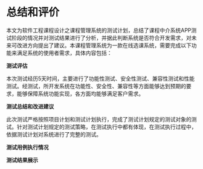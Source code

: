# **总结和评价**

本文为软件工程课程设计之课程管理系统的测试计划，总结了课程中介系统APP测试阶段的情况并对测试结果进行了分析，并据此判断系统是否符合开发需求，对未来可改进方向提出了建议。本课程管理系统为一款在线选课系统，需要完成以下功能来满足系统的使用者需求，具体内容包括：

**测试评估**

本次测试经历5天时间，主要进行了功能性测试、安全性测试、兼容性测试和性能测试。经测试，所开发系统在功能性、安全性、兼容性等方面能够达到预期的要求，能够保障系统功能实现，各方面均能够满足客户需求。

**测试总结和改进建议**

此次测试严格按照项目计划和测试计划执行，完成了测试计划规定的测试对象的测试。针对测试计划规定的测试策略，在测试执行中都有体现，在测试执行过程中，依据测试计划对系统进行了完整的测试。

**测试用例执行情况**







**测试结果展示**